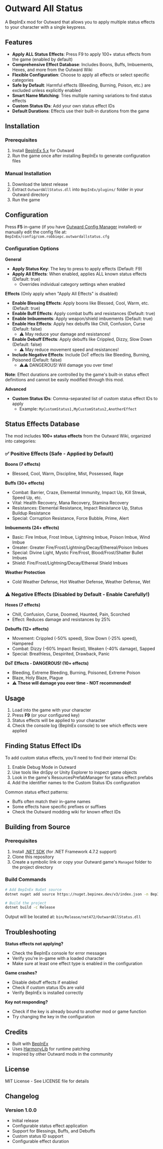 # Outward All Status

A BepInEx mod for Outward that allows you to apply multiple status effects to your character with a single keypress.

## Features

- **Apply ALL Status Effects**: Press F9 to apply 100+ status effects from the game (enabled by default)
- **Comprehensive Effect Database**: Includes Boons, Buffs, Imbuements, Hexes, and more from the Outward Wiki
- **Flexible Configuration**: Choose to apply all effects or select specific categories
- **Safe by Default**: Harmful effects (Bleeding, Burning, Poison, etc.) are excluded unless explicitly enabled
- **Smart Name Matching**: Tries multiple naming variations to find status effects
- **Custom Status IDs**: Add your own status effect IDs
- **Default Durations**: Effects use their built-in durations from the game

## Installation

### Prerequisites
1. Install [BepInEx 5.x](https://github.com/BepInEx/BepInEx/releases) for Outward
2. Run the game once after installing BepInEx to generate configuration files

### Manual Installation
1. Download the latest release
2. Extract `OutwardAllStatus.dll` into `BepInEx/plugins/` folder in your Outward directory
3. Run the game

## Configuration

Press **F5** in-game (if you have [Outward Config Manager](https://thunderstore.io/c/outward/p/Mefino/Outward_Config_Manager/) installed) or manually edit the config file at:
`BepInEx/config/com.robbiepc.outwardallstatus.cfg`

### Configuration Options

**General**
- **Apply Status Key**: The key to press to apply effects (Default: F9)
- **Apply All Effects**: When enabled, applies ALL known status effects (Default: true)
  - Overrides individual category settings when enabled

**Effects** (Only apply when "Apply All Effects" is disabled)
- **Enable Blessing Effects**: Apply boons like Blessed, Cool, Warm, etc. (Default: true)
- **Enable Buff Effects**: Apply combat buffs and resistances (Default: true)
- **Enable Imbuements**: Apply weapon/shield imbuements (Default: true)
- **Enable Hex Effects**: Apply hex debuffs like Chill, Confusion, Curse (Default: false)
  - ⚠️ May reduce your damage and resistances!
- **Enable Debuff Effects**: Apply debuffs like Crippled, Dizzy, Slow Down (Default: false)
  - ⚠️ May reduce movement speed and resistances!
- **Include Negative Effects**: Include DoT effects like Bleeding, Burning, Poisoned (Default: false)
  - ⚠️⚠️ DANGEROUS! Will damage you over time!

**Note**: Effect durations are controlled by the game's built-in status effect definitions and cannot be easily modified through this mod.

**Advanced**
- **Custom Status IDs**: Comma-separated list of custom status effect IDs to apply
  - Example: `MyCustomStatus1,MyCustomStatus2,AnotherEffect`

## Status Effects Database

The mod includes **100+ status effects** from the Outward Wiki, organized into categories:

### ✅ Positive Effects (Safe - Applied by Default)

**Boons (7 effects)**
- Blessed, Cool, Warm, Discipline, Mist, Possessed, Rage

**Buffs (30+ effects)**
- Combat: Barrier, Craze, Elemental Immunity, Impact Up, Kill Streak, Speed Up, etc.
- Vital: Health Recovery, Mana Recovery, Stamina Recovery
- Resistances: Elemental Resistance, Impact Resistance Up, Status Buildup Resistance
- Special: Corruption Resistance, Force Bubble, Prime, Alert

**Imbuements (24+ effects)**
- Basic: Fire Imbue, Frost Imbue, Lightning Imbue, Poison Imbue, Wind Imbue
- Greater: Greater Fire/Frost/Lightning/Decay/Ethereal/Poison Imbues
- Special: Divine Light, Mystic Fire/Frost, Blood/Frost/Shatter Bullet Imbues
- Shield: Fire/Frost/Lightning/Decay/Ethereal Shield Imbues

**Weather Protection**
- Cold Weather Defense, Hot Weather Defense, Weather Defense, Wet

### ⚠️ Negative Effects (Disabled by Default - Enable Carefully!)

**Hexes (7 effects)**
- Chill, Confusion, Curse, Doomed, Haunted, Pain, Scorched
- Effect: Reduces damage and resistances by 25%

**Debuffs (12+ effects)**
- Movement: Crippled (-50% speed), Slow Down (-25% speed), Hampered
- Combat: Dizzy (-60% Impact Resist), Weaken (-40% damage), Sapped
- Special: Breathless, Despirited, Drawback, Panic

**DoT Effects - DANGEROUS! (10+ effects)**
- Bleeding, Extreme Bleeding, Burning, Poisoned, Extreme Poison
- Blaze, Holy Blaze, Plague
- **⚠️ These will damage you over time - NOT recommended!**

## Usage

1. Load into the game with your character
2. Press **F9** (or your configured key)
3. Status effects will be applied to your character
4. Check the console log (BepInEx console) to see which effects were applied

## Finding Status Effect IDs

To add custom status effects, you'll need to find their internal IDs:

1. Enable Debug Mode in Outward
2. Use tools like dnSpy or Unity Explorer to inspect game objects
3. Look in the game's ResourcesPrefabManager for status effect prefabs
4. Add the identifier names to the Custom Status IDs configuration

Common status effect patterns:
- Buffs often match their in-game names
- Some effects have specific prefixes or suffixes
- Check the Outward modding wiki for known effect IDs

## Building from Source

### Prerequisites
1. Install [.NET SDK](https://dotnet.microsoft.com/download) (for .NET Framework 4.7.2 support)
2. Clone this repository
3. Create a symbolic link or copy your Outward game's `Managed` folder to the project directory

### Build Commands
```bash
# Add BepInEx NuGet source
dotnet nuget add source https://nuget.bepinex.dev/v3/index.json -n BepInEx

# Build the project
dotnet build -c Release
```

Output will be located at: `bin/Release/net472/OutwardAllStatus.dll`

## Troubleshooting

**Status effects not applying?**
- Check the BepInEx console for error messages
- Verify you're in-game with a loaded character
- Make sure at least one effect type is enabled in the configuration

**Game crashes?**
- Disable debuff effects if enabled
- Check if custom status IDs are valid
- Verify BepInEx is installed correctly

**Key not responding?**
- Check if the key is already bound to another mod or game function
- Try changing the key in the configuration

## Credits

- Built with [BepInEx](https://github.com/BepInEx/BepInEx)
- Uses [HarmonyLib](https://github.com/pardeike/Harmony) for runtime patching
- Inspired by other Outward mods in the community

## License

MIT License - See LICENSE file for details

## Changelog

### Version 1.0.0
- Initial release
- Configurable status effect application
- Support for Blessings, Buffs, and Debuffs
- Custom status ID support
- Configurable effect duration
